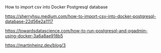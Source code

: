 How to import csv into Docker Postgresql database

https://sherryhsu.medium.com/how-to-import-csv-into-docker-postgresql-database-22d56e2a1117

https://towardsdatascience.com/how-to-run-postgresql-and-pgadmin-using-docker-3a6a8ae918b5

https://martinheinz.dev/blog/3
